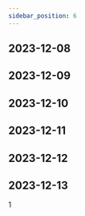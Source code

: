 ```yaml
---
sidebar_position: 6
---
```


## 2023-12-08

## 2023-12-09

## 2023-12-10

## 2023-12-11

## 2023-12-12

## 2023-12-13
1